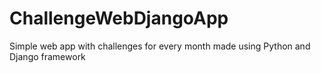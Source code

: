 # ChallengeWebDjangoApp
Simple web app with challenges for every month made using Python and Django framework
